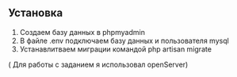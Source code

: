 ## Установка
1) Создаем базу данных в phpmyadmin
2) В файле .env подключаем базу данных и пользователя mysql
3) Устанавлитваем миграции командой php artisan migrate

( Для работы с заданием я использовал openServer)

